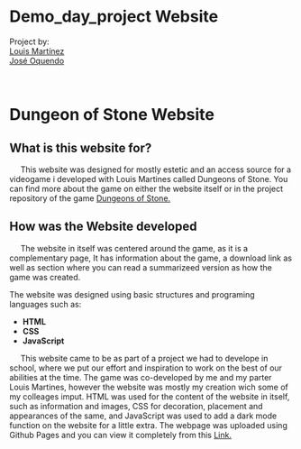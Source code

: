 # Demo_day_project Website

Project by: <br>
[Louis Martínez](https://www.github.com/LouisTenebrae) <br>
[José Oquendo](https://www.github.com/AlphaShrodinger)

<br>

# Dungeon of Stone Website

## What is this website for?

<p> &nbsp;&nbsp;&nbsp;&nbsp; This website was designed for mostly estetic and an access source for a videogame i developed with Louis Martines called Dungeons of Stone. You can find more about the game on either the website itself or in the project repository of the game <a href="https://github.com/LouisTenebrae/Demo_day_project_Game" target="_blank">Dungeons of Stone.</a> </p>

## How was the Website developed

<p> &nbsp;&nbsp;&nbsp;&nbsp; The website in itself was centered around the game, as it is a complementary page, It has information about the game, a download link as well as section where you can read a summarizeed version as how the game was created.</p>

The website was designed using basic structures and programing languages such as:

- **HTML**
- **CSS**
- **JavaScript**


<p> &nbsp;&nbsp;&nbsp;&nbsp; This website came to be as part of a project we had to develope in school, where we put our effort and inspiration to work on the best of our abilities at the time. The game was co-developed by me and my parter Louis Martines, however the website was mostly my creation wich some of my colleages imput. HTML was used for the content of the website in itself, such as information and images, CSS for decoration, placement and appearances of the same, and JavaScript was used to add a dark mode function on the website for a little extra. The webpage was uploaded using Github Pages and you can view it completely from this <a href="https://alphashrodinger.github.io/Demo_day_project_Website/" target="_blank">Link.</a></p>